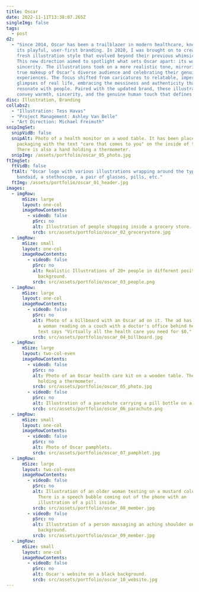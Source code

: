 ```yaml
---
title: Oscar
date: 2022-11-11T13:38:07.265Z
singleImg: false
tags:
  - post
d2:
  - "Since 2014, Oscar has been a trailblazer in modern healthcare, known for
    its playful, user-first branding. In 2020, I was brought on to create a
    fresh illustration style that evolved beyond their previous whimsical look.
    This new direction aimed to spotlight what sets Oscar apart: its warmth and
    sincerity. The illustrations took on a more realistic tone, mirroring the
    true makeup of Oscar’s diverse audience and celebrating their genuine
    experiences. The focus shifted from caricatures to relatable, imperfect
    glimpses of real life, embracing the messiness and authenticity that
    resonate with people. Paired with the updated brand, these illustrations
    convey warmth, sincerity, and the genuine human touch that defines Oscar."
disc: Illustration, Branding
collabs2:
  - "Illustration: Tess Havas"
  - "Project Management: Ashley Van Belle"
  - "Art Direction: Michael Freimuth"
snipImgSet:
  snipVidB: false
  snipAlt: Photo of a health monitor on a wood table. It has been placed next to
    packaging with the text "care that comes to you" on the inside of the box.
    There is also a hand holding a thermometer.
  snipImg: /assets/portfolio/oscar_05_photo.jpg
ftImgSet:
  ftVidB: false
  ftAlt: "Oscar logo with various illustrations wrapping around the type: a
    bandaid, a stethoscope, a pair of glasses, pills, etc."
  ftImg: /assets/portfolio/oscar_01_header.jpg
images:
  - imgRow:
      mSize: large
      layout: one-col
      imageRowContents:
        - videoB: false
          pSrc: no
          alt: Illustration of people shopping inside a grocery store.
          srcb: src/assets/portfolio/oscar_02_grocerystore.jpg
  - imgRow:
      mSize: small
      layout: one-col
      imageRowContents:
        - videoB: false
          pSrc: no
          alt: Realistic Illustrations of 20+ people in different positions on a white
            background.
          srcb: src/assets/portfolio/oscar_03_people.png
  - imgRow:
      mSize: large
      layout: one-col
      imageRowContents:
        - videoB: false
          pSrc: no
          alt: Photo of a billboard with an Oscar ad on it. The ad has an illustration of
            a woman reading on a couch with a doctor's office behind her. The
            text says "Virtually all the health care you need for $0."
          srcb: src/assets/portfolio/oscar_04_billboard.jpg
  - imgRow:
      mSize: large
      layout: two-col-even
      imageRowContents:
        - videoB: false
          pSrc: no
          alt: Photo of an Oscar health care kit on a wooden table. There is also a hand
            holding a thermometer.
          srcb: src/assets/portfolio/oscar_05_photo.jpg
        - videoB: false
          pSrc: no
          alt: Illustration of a parachute carrying a pill bottle on a white background.
          srcb: src/assets/portfolio/oscar_06_parachute.png
  - imgRow:
      mSize: small
      layout: one-col
      imageRowContents:
        - videoB: false
          pSrc: no
          alt: Photo of Oscar pamphlets.
          srcb: src/assets/portfolio/oscar_07_pamphlet.jpg
  - imgRow:
      mSize: large
      layout: two-col-even
      imageRowContents:
        - videoB: false
          pSrc: no
          alt: Illustration of an older woman texting on a mustard colored background.
            There is a speech bubble coming out of the phone with an
            illustration of a pill inside.
          srcb: src/assets/portfolio/oscar_08_member.jpg
        - videoB: false
          pSrc: no
          alt: Illustration of a person massaging an aching shoulder on a peach colored
            background.
          srcb: src/assets/portfolio/oscar_09_member.jpg
  - imgRow:
      mSize: small
      layout: one-col
      imageRowContents:
        - videoB: false
          pSrc: no
          alt: Oscar's website on a black background.
          srcb: src/assets/portfolio/oscar_10_website.jpg
---
```

